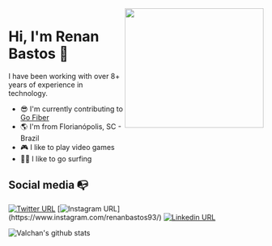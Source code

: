 <!--
**renanbastos93/renanbastos93** is a ✨ _special_ ✨ repository because its `README.md` (this file) appears on your GitHub profile.

Here are some ideas to get you started:

- 🔭 I’m currently working on ...
- 🌱 I’m currently learning ...
- 👯 I’m looking to collaborate on ...
- 🤔 I’m looking for help with ...
- 💬 Ask me about ...
- 📫 How to reach me: ...
- 😄 Pronouns: ...
- ⚡ Fun fact: ...
-->

<img align="right" width="274" height="237" src="https://www.pinclipart.com/picdir/big/571-5718253_golang-gopher-png-clipart.png">


# Hi, I'm Renan Bastos 👋
I have been working with over 8+ years of experience in technology.

<!-- - 🔭 I'm currently working as a Staff Engineer -->
<!-- - at [Traders Club](https://github.com/tradersclub) -->
- 😎 I'm currently contributing to [Go Fiber](https://github.com/gofiber/fiber)
- :earth_americas: I'm from Florianópolis, SC - Brazil
- :video_game: I like to play video games
- :surfing_man: I like to go surfing


## Social media :mailbox_with_no_mail:

[![Twitter URL](https://img.shields.io/twitter/url?color=%231DA1F2&label=follow&logo=twitter&logoColor=%231DA1F2&style=flat-square&url=https%3A%2F%2Fwww.reddit.com%2Fuser%2FFatChicken277)](https://twitter.com/renanbastos93)
[![Instagram URL](https://img.shields.io/twitter/url?color=%23fb3958&label=follow&logo=instagram&logoColor=%23fb3958&style=flat-square&url=https%3A%2F%2Fwww.instagram.com%2Falejorc_)](https://www.instagram.com/renanbastos93/)
[![Linkedin URL](https://img.shields.io/twitter/url?color=%230072b1&label=connect&logo=linkedin&logoColor=%230072b1&style=flat-square&url=https%3A%2F%2Fwww.linkedin.com%2Fin%2Falejandro-ramirez-ciceros%2F)](https://www.linkedin.com/in/renanbastos93/)

![Valchan's github stats](https://github-readme-stats.vercel.app/api?username=renanbastos93&show_icons=true&theme=blue-green)
